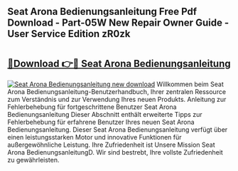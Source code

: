 ## Seat Arona Bedienungsanleitung Free Pdf Download - Part-05W New Repair Owner Guide - User Service Edition zR0zk

# <h2><a href="http://df59qp.blite.top/?on=Seat+Arona+Bedienungsanleitung">🔗Download 👉🔴 Seat Arona Bedienungsanleitung</a></h2>

[![Seat Arona Bedienungsanleitung new download](https://i.imgur.com/lujVjoI.png)](http://df59qp.blite.top/?on=Seat+Arona+Bedienungsanleitung)
Willkommen beim Seat Arona Bedienungsanleitung-Benutzerhandbuch, Ihrer zentralen Ressource zum Verständnis und zur Verwendung Ihres neuen Produkts. Anleitung zur Fehlerbehebung für fortgeschrittene Benutzer Seat Arona Bedienungsanleitung Dieser Abschnitt enthält erweiterte Tipps zur Fehlerbehebung für erfahrene Benutzer Ihres neuen Seat Arona Bedienungsanleitung. Dieser Seat Arona Bedienungsanleitung verfügt über einen leistungsstarken Motor und innovative Funktionen für außergewöhnliche Leistung. Ihre Zufriedenheit ist Unsere Mission Seat Arona BedienungsanleitungD. Wir sind bestrebt, Ihre vollste Zufriedenheit zu gewährleisten.
